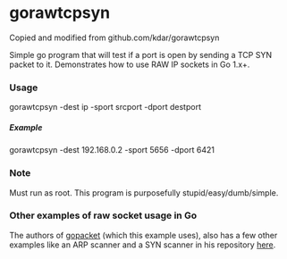 gorawtcpsyn
===========

Copied and modified from github.com/kdar/gorawtcpsyn

Simple go program that will test if a port is open by sending a TCP SYN packet to it. Demonstrates how to use RAW IP sockets in Go 1.x+.

### Usage

gorawtcpsyn -dest ip -sport srcport -dport destport

##### Example

gorawtcpsyn -dest 192.168.0.2 -sport 5656 -dport 6421

### Note

Must run as root. This program is purposefully stupid/easy/dumb/simple.

### Other examples of raw socket usage in Go

The authors of [gopacket](https://github.com/google/gopacket/) (which this example uses), also has a few other examples like an ARP scanner and a SYN scanner in his repository [here](https://github.com/google/gopacket/tree/master/examples).
